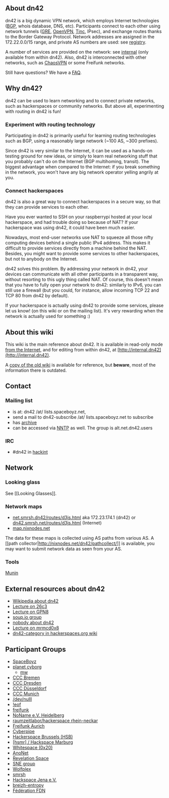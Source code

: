 ## About dn42

dn42 is a big dynamic VPN network, which employs Internet technologies ([BGP](http://en.wikipedia.org/wiki/Bgp), whois database, DNS, etc).  Participants connect to each other using network tunnels ([GRE](http://en.wikipedia.org/wiki/Generic_Routing_Encapsulation), [OpenVPN](http://en.wikipedia.org/wiki/Openvpn), [Tinc](http://tinc-vpn.org/), IPsec), and exchange routes thanks to the Border Gateway Protocol.  Network addresses are assigned in the 172.22.0.0/15 range, and private AS numbers are used: see [registry](Services-Whois).

A number of services are provided on the network: see [internal](internal) (only available from within dn42).  Also, dn42 is interconnected with other networks, such as [ChaosVPN](http://wiki.hamburg.ccc.de/ChaosVPN) or some Freifunk networks.

Still have questions? We have a [FAQ](Frequently-Asked-Questions).

## Why dn42?

dn42 can be used to learn networking and to connect private networks, such as hackerspaces or community networks. But above all, experimenting with routing in dn42 is fun!

### Experiment with routing technology

Participating in dn42 is primarily useful for learning routing technologies such as BGP, using a reasonably large network (~100 AS, ~300 prefixes).

Since dn42 is very similar to the Internet, it can be used as a hands-on testing ground for new ideas, or simply to learn real networking stuff that you probably can't do on the Internet (BGP multihoming, transit).  The biggest advantage when compared to the Internet: if you break something in the network, you won't have any big network operator yelling angrily at you.

### Connect hackerspaces

dn42 is also a great way to connect hackerspaces in a secure way, so that they can provide services to each other.

Have you ever wanted to SSH on your raspberrypi hosted at your local hackerspace, and had trouble doing so because of NAT? If your hackerspace was using dn42, it could have been much easier.

Nowadays, most end-user networks use NAT to squeeze all those nifty computing devices behind a single public IPv4 address.  This makes it difficult to provide services directly from a machine behind the NAT.  Besides, you might want to provide some services to other hackerspaces, but not to anybody on the Internet.

dn42 solves this problem.  By addressing your network in dn42, your devices can communicate with all other participants in a transparent way, without resorting to this ugly thing called NAT.  Of course, this doesn't mean that you have to fully open your network to dn42: similarly to IPv6, you can still use a firewall (but you could, for instance, allow incoming TCP 22 and TCP 80 from dn42 by default).

If your hackerspace is actually using dn42 to provide some services, please let us know! (on this wiki or on the mailing list). It's very rewarding when the network is actually used for something :)


## About this wiki

This wiki is the main reference about dn42.  It is available in read-only mode [from the Internet](https://dn42.net), and for editing from within dn42, at [http://internal.dn42](http://internal.dn42).

A [copy of the old wiki](http://dn42.volcanis.me/initenv.1.html) is available for reference, but **beware**, most of the information there is outdated.

## Contact

### Mailing list

* is at: dn42 /at/ lists.spaceboyz.net,
* send a mail to dn42-subscribe /at/ lists.spaceboyz.net to subscribe
* has [archive](http://lists.spaceboyz.net/pipermail/dn42/)
* can be accessed via [NNTP](/Services-News) as well. The group is alt.net.dn42.users

### IRC

* #dn42 in [hackint](http://www.hackint.eu/)

## Network
### Looking glass

See [[Looking Glasses]].

### Network maps
* [net.smrsh.dn42/routes/d3js.html](http://net.smrsh.dn42/routes/d3js.html) aka 172.23.174.1 (dn42) or [dn42.smrsh.net/routes/d3js.html](http://dn42.smrsh.net/routes/d3js.html) (Internet)
* [map.nixnodes.net](http://map.nixnodes.net)

The data for these maps is collected using AS paths from various AS. A [[path collector|http://nixnodes.net/dn42/pathcollect/]] is available, you may want to submit network data as seen from your AS.

### Tools

[Munin](/Munin)

## External resources about dn42

 * [Wikipedia about dn42](http://en.wikipedia.org/wiki/Decentralized_network_42)
 * [Lecture on 26c3](http://events.ccc.de/congress/2009/Fahrplan/events/3504.en.html)
 * [Lecture on GPN8](http://entropia.de/wiki/GPN8:dn42)
 * [soup.io group](http://dn42.soup.io/)
 * [nobody about dn42](http://nowhere.ws/guides/dn42/)
 * [Lecture on mrmcd0x8](http://mrmcd0x8.metarheinmain.de/fahrplan/events/3321.de.html)
 * [dn42-category in hackerspaces.org wiki](https://hackerspaces.org/wiki/Category:DN42)


## Participant Groups

* [SpaceBoyz](http://spaceboyz.net)
* [planet cyborg](http://planetcyborg.de)
  * [mw](http://mw.vc)
* [CCC Bremen](http://ccchb.de)
* [CCC Dresden](http://c3d2.de)
* [CCC Düsseldorf](https://www.chaosdorf.de)
* [CCC Munich](https://www.muc.ccc.de)
* [/dev/nulll](https://dev.0l.de)
* [!eof](https://eof.name)
* [freifunk](http://freifunk.net)
* [NoName e.V. Heidelberg](https://www.noname-ev.de)
* [raumzeitlabor/hackerspace rhein-neckar](http://www.raumzeitlabor.de)
* [Freifunk Aurich](http://www.freifunk-aurich.de)
* [Cyberpipe](https://www.kiberpipa.org)
* [Hackerspace Brussels (HSB)](http://hackerspace.be)
* [[hsmr] / Hackspace Marburg](https://hsmr.cc)
* [Whitespace (0x20)](http://www.0x20.be)
* [AnoNet](http://www.anonet2.org)
* [Revelation Space](http://www.revspace.nl)
* [SNE group](https://www.os3.nl)
* [Wolfplex](http://www.wolfplex.org)
* [smrsh](http://www.smrsh.net)
* [Hackspace Jena e.V.](https://www.hackspace-jena.de)
* [breizh-entropy](http://breizh-entropy.dn42)
* [Fédération FDN](https://www.ffdn.org)